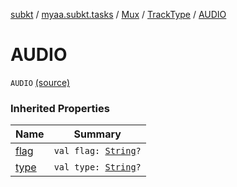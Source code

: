[subkt](../../../index.md) / [myaa.subkt.tasks](../../index.md) / [Mux](../index.md) / [TrackType](index.md) / [AUDIO](./-a-u-d-i-o.md)

# AUDIO

`AUDIO` [(source)](https://github.com/Myaamori/SubKt/blob/0.1.19/src/main/kotlin/myaa/subkt/tasks/muxtask.kt#L106)

### Inherited Properties

| Name | Summary |
|---|---|
| [flag](flag.md) | `val flag: `[`String`](https://kotlinlang.org/api/latest/jvm/stdlib/kotlin/-string/index.html)`?` |
| [type](type.md) | `val type: `[`String`](https://kotlinlang.org/api/latest/jvm/stdlib/kotlin/-string/index.html)`?` |
